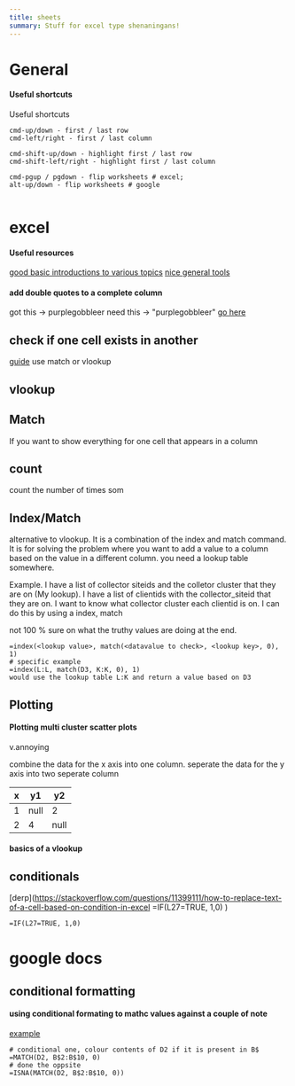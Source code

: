 ```yaml
---
title: sheets
summary: Stuff for excel type shenaningans!
---
```


# General


#### **Useful shortcuts**

Useful shortcuts

```
cmd-up/down - first / last row
cmd-left/right - first / last column

cmd-shift-up/down - highlight first / last row
cmd-shift-left/right - highlight first / last column

cmd-pgup / pgdown - flip worksheets # excel;
alt-up/down - flip worksheets # google


```


# excel

#### **Useful resources**
[good basic introductions to various topics](https://chandoo.org/wp/welcome/)
[nice general tools](https://edu.gcfglobal.org/en/excel2016/)




#### **add double quotes to a complete column**

got this -> purplegobbleer
need this -> "purplegobbleer"
[go here](https://lenashore.com/2012/04/how-to-add-quotes-to-your-cells-in-excel-automatically/)


## check if one cell exists in another

[guide](https://www.got-it.ai/solutions/excel-chat/excel-tutorial/match/check-if-one-value-exists-in-a-column)
use match or vlookup

## vlookup

## Match

If you want to show everything for one cell that appears in a column

## count

count the number of times som

## Index/Match

alternative to vlookup. It is a combination of the index and match command. 
It is for solving the problem where you want to add a value to a column based on the value in a different 
column. you need a lookup table somewhere.

Example. I have a list of collector siteids and the colletor cluster that they are on (My lookup).
I have a list of clientids with the collector_siteid that they are on. I want to know what collector cluster 
each clientid is on. I can do this by using a index, match

not 100 % sure on what the truthy values are doing at the end.
```
=index(<lookup value>, match(<datavalue to check>, <lookup key>, 0), 1)
# specific example
=index(L:L, match(D3, K:K, 0), 1)
would use the lookup table L:K and return a value based on D3
```

## Plotting 

#### Plotting multi cluster scatter plots

v.annoying

combine the data for the x axis into one column.
seperate the data for the y axis into two seperate column

| x | y1 | y2 |
| - | - | - |
| 1 | null | 2 | 
| 2 | 4 | null | 




#### **basics of a vlookup**





## conditionals 
[derp](https://stackoverflow.com/questions/11399111/how-to-replace-text-of-a-cell-based-on-condition-in-excel
=IF(L27=TRUE, 1,0)
)
```
=IF(L27=TRUE, 1,0)
```

# google docs

## conditional formatting

#### using conditional formating to mathc values against a couple of note

[example](https://docs.google.com/spreadsheets/d/1SmRcdcRtEWB5ENYfD1upo-8cUWK92LssVB9od0jcKpg/edit?usp=sharing)

```
# conditional one, colour contents of D2 if it is present in B$
=MATCH(D2, B$2:B$10, 0)
# done the oppsite
=ISNA(MATCH(D2, B$2:B$10, 0))
```
